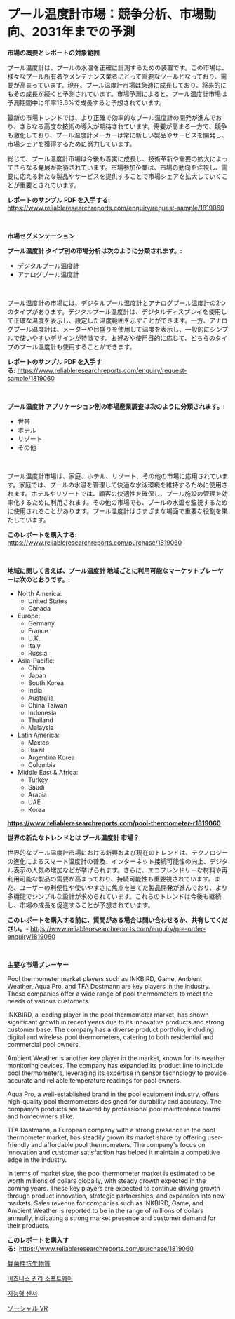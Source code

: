<p><h1>プール温度計市場：競争分析、市場動向、2031年までの予測</h1></p><p><strong>市場の概要とレポートの対象範囲</strong></p>
<p><p>プール温度計は、プールの水温を正確に計測するための装置です。この市場は、様々なプール所有者やメンテナンス業者にとって重要なツールとなっており、需要が高まっています。現在、プール温度計市場は急速に成長しており、将来的にもその成長が続くと予測されています。市場予測によると、プール温度計市場は予測期間中に年率13.6%で成長すると予想されています。</p><p>最新の市場トレンドでは、より正確で効率的なプール温度計の開発が進んでおり、さらなる高度な技術の導入が期待されています。需要が高まる一方で、競争も激化しており、プール温度計メーカーは常に新しい製品やサービスを開発し、市場シェアを獲得するために努力しています。</p><p>総じて、プール温度計市場は今後も着実に成長し、技術革新や需要の拡大によってさらなる発展が期待されています。市場参加企業は、市場の動向を注視し、需要に応える新たな製品やサービスを提供することで市場シェアを拡大していくことが重要とされています。</p></p>
<p><strong>レポートのサンプル PDF を入手する:</strong> <a href="https://www.reliableresearchreports.com/enquiry/request-sample/1819060">https://www.reliableresearchreports.com/enquiry/request-sample/1819060</a></p>
<p>&nbsp;</p>
<p><strong>市場セグメンテーション</strong></p>
<p><strong>プール温度計 タイプ別の市場分析は次のように分類されます。:</strong></p>
<p><ul><li>デジタルプール温度計</li><li>アナログプール温度計</li></ul></p>
<p>&nbsp;</p>
<p><p>プール温度計の市場には、デジタルプール温度計とアナログプール温度計の2つのタイプがあります。デジタルプール温度計は、デジタルディスプレイを使用して正確な温度を表示し、設定した温度範囲を示すことができます。一方、アナログプール温度計は、メーターや目盛りを使用して温度を表示し、一般的にシンプルで使いやすいデザインが特徴です。お好みや使用目的に応じて、どちらのタイプのプール温度計も使用することができます。</p></p>
<p><strong>レポートのサンプル PDF を入手する:</strong>&nbsp;<a href="https://www.reliableresearchreports.com/enquiry/request-sample/1819060">https://www.reliableresearchreports.com/enquiry/request-sample/1819060</a></p>
<p>&nbsp;</p>
<p><strong> プール温度計 アプリケーション別の市場産業調査は次のように分類されます。:</strong></p>
<p><ul><li>世帯</li><li>ホテル</li><li>リゾート</li><li>その他</li></ul></p>
<p>&nbsp;</p>
<p><p>プール温度計市場は、家庭、ホテル、リゾート、その他の市場に応用されています。家庭では、プールの水温を管理して快適な水泳環境を維持するために使用されます。ホテルやリゾートでは、顧客の快適性を確保し、プール施設の管理を効率化するために利用されます。その他の市場でも、プールの水温を監視するために使用されることがあります。プール温度計はさまざまな場面で重要な役割を果たしています。</p></p>
<p><strong>このレポートを購入する:</strong>&nbsp; <a href="https://www.reliableresearchreports.com/purchase/1819060">https://www.reliableresearchreports.com/purchase/1819060</a></p>
<p>&nbsp;</p>
<p><strong>地域に関して言えば、プール温度計 地域ごとに利用可能なマーケットプレーヤーは次のとおりです。:</strong></p>
<p><ul>
    <li>
        North America:
        <ul>
            <li>United States</li>
            <li>Canada</li>
        </ul>
    </li>
    <li>
        Europe:
        <ul>
            <li>Germany</li>
            <li>France</li>
            <li>U.K.</li>
            <li>Italy</li>
            <li>Russia</li>
        </ul>
    </li>
    <li>
        Asia-Pacific:
        <ul>
            <li>China</li>
            <li>Japan</li>
            <li>South Korea</li>
            <li>India</li>
            <li>Australia</li>
            <li>China Taiwan</li>
            <li>Indonesia</li>
            <li>Thailand</li>
            <li>Malaysia</li>
        </ul>
    </li>
    <li>
        Latin America:
        <ul>
            <li>Mexico</li>
            <li>Brazil</li>
            <li>Argentina Korea</li>
            <li>Colombia</li>
        </ul>
    </li>
    <li>
        Middle East & Africa:
        <ul>
            <li>Turkey</li>
            <li>Saudi</li>
            <li>Arabia</li>
            <li>UAE</li>
            <li>Korea</li>
        </ul>
    </li>
    </ul></p>
<p><strong><a href="https://www.reliableresearchreports.com/pool-thermometer-r1819060">https://www.reliableresearchreports.com/pool-thermometer-r1819060</a></strong>&nbsp;</p>
<p><strong>世界の新たなトレンドとは プール温度計 市場？</strong></p>
<p><p>世界的なプール温度計市場における新興および現在のトレンドは、テクノロジーの進化によるスマート温度計の普及、インターネット接続可能性の向上、デジタル表示の人気の増加などが挙げられます。さらに、エコフレンドリーな材料や再利用可能な製品の需要が高まっており、持続可能性も重要視されています。また、ユーザーの利便性や使いやすさに焦点を当てた製品開発が進んでおり、より多機能でシンプルな設計が求められています。これらのトレンドは今後も継続し、市場の成長を促進することが予想されています。</p></p>
<p><strong>このレポートを購入する前に、質問がある場合は問い合わせるか、共有してください。</strong>- <a href="https://www.reliableresearchreports.com/enquiry/pre-order-enquiry/1819060">https://www.reliableresearchreports.com/enquiry/pre-order-enquiry/1819060</a></p>
<p>&nbsp;</p>
<p><strong>主要な市場プレーヤー</strong></p>
<p><p>Pool thermometer market players such as INKBIRD, Game, Ambient Weather, Aqua Pro, and TFA Dostmann are key players in the industry. These companies offer a wide range of pool thermometers to meet the needs of various customers.</p><p>INKBIRD, a leading player in the pool thermometer market, has shown significant growth in recent years due to its innovative products and strong customer base. The company has a diverse product portfolio, including digital and wireless pool thermometers, catering to both residential and commercial pool owners.</p><p>Ambient Weather is another key player in the market, known for its weather monitoring devices. The company has expanded its product line to include pool thermometers, leveraging its expertise in sensor technology to provide accurate and reliable temperature readings for pool owners.</p><p>Aqua Pro, a well-established brand in the pool equipment industry, offers high-quality pool thermometers designed for durability and accuracy. The company's products are favored by professional pool maintenance teams and homeowners alike.</p><p>TFA Dostmann, a European company with a strong presence in the pool thermometer market, has steadily grown its market share by offering user-friendly and affordable pool thermometers. The company's focus on innovation and customer satisfaction has helped it maintain a competitive edge in the industry.</p><p>In terms of market size, the pool thermometer market is estimated to be worth millions of dollars globally, with steady growth expected in the coming years. These key players are expected to continue driving growth through product innovation, strategic partnerships, and expansion into new markets. Sales revenue for companies such as INKBIRD, Game, and Ambient Weather is reported to be in the range of millions of dollars annually, indicating a strong market presence and customer demand for their products.</p></p>
<p><strong>このレポートを購入する:</strong>&nbsp;&nbsp;<a href="https://www.reliableresearchreports.com/purchase/1819060">https://www.reliableresearchreports.com/purchase/1819060</a></p>
<p><p><a href="https://medium.com/@neilmartin36/%E7%B4%B0%E8%8F%8C%E9%9D%99%E8%8F%8C%E6%8A%97%E7%94%9F%E7%89%A9%E8%B3%AA%E5%B8%82%E5%A0%B4-2031%E5%B9%B4%E3%81%BE%E3%81%A7%E3%81%AE%E6%88%90%E5%8A%9F%E3%81%97%E3%81%9F%E3%83%93%E3%82%B8%E3%83%8D%E3%82%B9%E6%88%A6%E7%95%A5%E3%81%AE%E9%8D%B5%E3%82%92%E4%BA%88%E6%B8%AC-04c11965523f">静菌性抗生物質</a></p><p><a href="https://medium.com/@haroldwarren626/2024-2031-%EA%B8%B0%EA%B0%84%EC%9D%84-%EC%9C%84%ED%95%9C-%EB%B9%84%EC%A6%88%EB%8B%88%EC%8A%A4-%EA%B4%80%EB%A6%AC-%EC%86%8C%ED%94%84%ED%8A%B8%EC%9B%A8%EC%96%B4-%EC%8B%9C%EC%9E%A5-%EB%8F%99%ED%96%A5-%EB%B0%8F-%EC%8B%9C%EC%9E%A5-%EB%B6%84%EC%84%9D%EC%9D%B4-%EC%98%88%EC%B8%A1%EB%90%A9%EB%8B%88%EB%8B%A4-9551097f84f5">비즈니스 관리 소프트웨어</a></p><p><a href="https://medium.com/@guyeichert86/%EC%A7%80%EB%8A%A5%ED%98%95-%EC%84%BC%EC%84%9C-%EC%8B%9C%EC%9E%A5-%EC%A0%84%EB%A7%9D-%EC%82%B0%EC%97%85-%EA%B0%9C%EC%9A%94-%EB%B0%8F-%EC%98%88%EC%B8%A1-2024%EB%85%84%EB%B6%80%ED%84%B0-2031%EB%85%84%EA%B9%8C%EC%A7%80-939bbf145c70">지능형 센서</a></p><p><a href="https://medium.com/@jimmieraun892023/%E7%A4%BE%E4%BC%9A%E7%9A%84vr%E5%B8%82%E5%A0%B4%E5%88%86%E6%9E%90-%E3%81%9D%E3%81%AEcagr-%E5%B8%82%E5%A0%B4%E3%82%BB%E3%82%B0%E3%83%A1%E3%83%B3%E3%83%86%E3%83%BC%E3%82%B7%E3%83%A7%E3%83%B3-%E3%81%8A%E3%82%88%E3%81%B3%E3%82%B0%E3%83%AD%E3%83%BC%E3%83%90%E3%83%AB%E6%A5%AD%E7%95%8C%E6%A6%82%E8%A6%81-bc817149f3aa">ソーシャル VR</a></p></p>